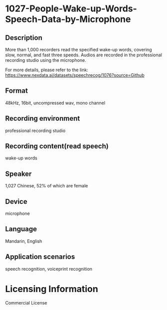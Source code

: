 # 1027-People-Wake-up-Words-Speech-Data-by-Microphone


## Description
More than 1,000 recorders read the specified wake-up words, covering slow, normal, and fast three speeds. Audios are recorded in the professional recording studio using the microphone.

For more details, please refer to the link: https://www.nexdata.ai/datasets/speechrecog/1076?source=Github


## Format
48kHz, 16bit, uncompressed wav, mono channel

## Recording environment
professional recording studio

## Recording content(read speech)
wake-up words

## Speaker
1,027 Chinese, 52% of which are female

## Device
microphone

## Language
Mandarin, English

## Application scenarios
speech recognition, voiceprint recognition

# Licensing Information
Commercial License
